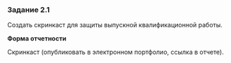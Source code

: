 ### Задание 2.1 
Создать скринкаст для защиты выпускной квалификационной работы.

**Форма отчетности**

Скринкаст (опубликовать в электронном портфолио, ссылка в отчете).
